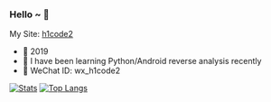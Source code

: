 ### Hello ~ 👋

 My Site: [h1code2](http://h1code.cn)

 - 🥀 2019
 - 📖 I have been learning Python/Android reverse analysis recently
 - 💬 WeChat ID: wx_h1code2

<!--
**ZCKun/ZCKun** is a ✨ _special_ ✨ repository because its `README.md` (this file) appears on your GitHub profile.

Here are some ideas to get you started:

- 🔭 I’m currently working on ...
- 🌱 I’m currently learning ...
- 👯 I’m looking to collaborate on ...
- 🤔 I’m looking for help with ...
- 💬 Ask me about ...
- 📫 How to reach me: ...
- 😄 Pronouns: ...
- ⚡ Fun fact: ...
-->

[![Stats](https://github-readme-stats.vercel.app/api?username=h1code2&show_icons=true&count_private=true)](https://github.com/h1code2)
[![Top Langs](https://github-readme-stats.vercel.app/api/top-langs/?username=h1code2&layout=compact)](https://github.com/h1code2)
